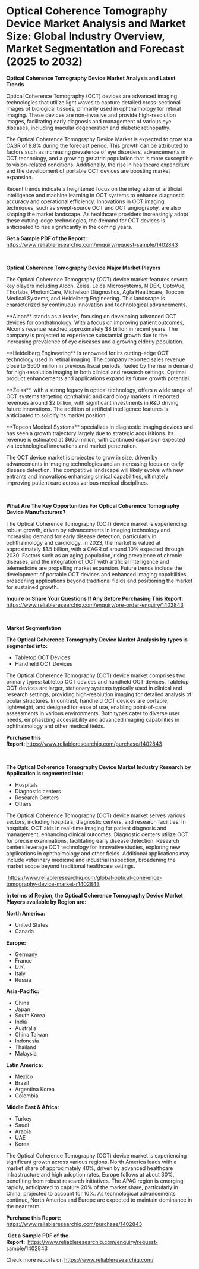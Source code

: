 <p><h1>Optical Coherence Tomography Device Market Analysis and Market Size: Global Industry Overview, Market Segmentation and Forecast (2025 to 2032)</h1></p><p><strong>Optical Coherence Tomography Device Market Analysis and Latest Trends</strong></p>
<p><p>Optical Coherence Tomography (OCT) devices are advanced imaging technologies that utilize light waves to capture detailed cross-sectional images of biological tissues, primarily used in ophthalmology for retinal imaging. These devices are non-invasive and provide high-resolution images, facilitating early diagnosis and management of various eye diseases, including macular degeneration and diabetic retinopathy.</p><p>The Optical Coherence Tomography Device Market is expected to grow at a CAGR of 8.8% during the forecast period. This growth can be attributed to factors such as increasing prevalence of eye disorders, advancements in OCT technology, and a growing geriatric population that is more susceptible to vision-related conditions. Additionally, the rise in healthcare expenditure and the development of portable OCT devices are boosting market expansion.</p><p>Recent trends indicate a heightened focus on the integration of artificial intelligence and machine learning in OCT systems to enhance diagnostic accuracy and operational efficiency. Innovations in OCT imaging techniques, such as swept-source OCT and OCT angiography, are also shaping the market landscape. As healthcare providers increasingly adopt these cutting-edge technologies, the demand for OCT devices is anticipated to rise significantly in the coming years.</p></p>
<p><strong>Get a Sample PDF of the Report:&nbsp;</strong> <a href="https://www.reliableresearchiq.com/enquiry/request-sample/1402843?utm_campaign=1159&utm_medium=2&utm_source=Github&utm_content=ia&utm_term=12012025&utm_id=optical-coherence-tomography-device">https://www.reliableresearchiq.com/enquiry/request-sample/1402843</a></p>
<p>&nbsp;</p>
<p><strong>Optical Coherence Tomography Device Major Market Players</strong></p>
<p><p>The Optical Coherence Tomography (OCT) device market features several key players including Alcon, Zeiss, Leica Microsystems, NIDEK, OptoVue, Thorlabs, PhotoniCare, Michelson Diagnostics, Agfa Healthcare, Topcon Medical Systems, and Heidelberg Engineering. This landscape is characterized by continuous innovation and technological advancements.</p><p>**Alcon** stands as a leader, focusing on developing advanced OCT devices for ophthalmology. With a focus on improving patient outcomes, Alcon's revenue reached approximately $8 billion in recent years. The company is projected to experience substantial growth due to the increasing prevalence of eye diseases and a growing elderly population.</p><p>**Heidelberg Engineering** is renowned for its cutting-edge OCT technology used in retinal imaging. The company reported sales revenue close to $500 million in previous fiscal periods, fueled by the rise in demand for high-resolution imaging in both clinical and research settings. Optimal product enhancements and applications expand its future growth potential.</p><p>**Zeiss**, with a strong legacy in optical technology, offers a wide range of OCT systems targeting ophthalmic and cardiology markets. It reported revenues around $2 billion, with significant investments in R&D driving future innovations. The addition of artificial intelligence features is anticipated to solidify its market position.</p><p>**Topcon Medical Systems** specializes in diagnostic imaging devices and has seen a growth trajectory largely due to strategic acquisitions. Its revenue is estimated at $600 million, with continued expansion expected via technological innovations and market penetration.</p><p>The OCT device market is projected to grow in size, driven by advancements in imaging technologies and an increasing focus on early disease detection. The competitive landscape will likely evolve with new entrants and innovations enhancing clinical capabilities, ultimately improving patient care across various medical disciplines.</p></p>
<p>&nbsp;</p>
<p><strong>What Are The Key Opportunities For Optical Coherence Tomography Device Manufacturers?</strong></p>
<p><p>The Optical Coherence Tomography (OCT) device market is experiencing robust growth, driven by advancements in imaging technology and increasing demand for early disease detection, particularly in ophthalmology and cardiology. In 2023, the market is valued at approximately $1.5 billion, with a CAGR of around 10% expected through 2030. Factors such as an aging population, rising prevalence of chronic diseases, and the integration of OCT with artificial intelligence and telemedicine are propelling market expansion. Future trends include the development of portable OCT devices and enhanced imaging capabilities, broadening applications beyond traditional fields and positioning the market for sustained growth.</p></p>
<p><strong>Inquire or Share Your Questions If Any Before Purchasing This Report:</strong> <a href="https://www.reliableresearchiq.com/enquiry/pre-order-enquiry/1402843?utm_campaign=1159&utm_medium=2&utm_source=Github&utm_content=ia&utm_term=12012025&utm_id=optical-coherence-tomography-device">https://www.reliableresearchiq.com/enquiry/pre-order-enquiry/1402843</a></p>
<p>&nbsp;</p>
<p><strong>Market Segmentation</strong></p>
<p><strong>The Optical Coherence Tomography Device Market Analysis by types is segmented into:</strong></p>
<p><ul><li>Tabletop OCT Devices</li><li>Handheld OCT Devices</li></ul></p>
<p><p>The Optical Coherence Tomography (OCT) device market comprises two primary types: tabletop OCT devices and handheld OCT devices. Tabletop OCT devices are larger, stationary systems typically used in clinical and research settings, providing high-resolution imaging for detailed analysis of ocular structures. In contrast, handheld OCT devices are portable, lightweight, and designed for ease of use, enabling point-of-care assessments in various environments. Both types cater to diverse user needs, emphasizing accessibility and advanced imaging capabilities in ophthalmology and other medical fields.</p></p>
<p><strong>Purchase this Report:&nbsp;</strong><a href="https://www.reliableresearchiq.com/purchase/1402843?utm_campaign=1159&utm_medium=2&utm_source=Github&utm_content=ia&utm_term=12012025&utm_id=optical-coherence-tomography-device">https://www.reliableresearchiq.com/purchase/1402843</a></p>
<p>&nbsp;</p>
<p><strong>The Optical Coherence Tomography Device Market Industry Research by Application is segmented into:</strong></p>
<p><ul><li>Hospitals</li><li>Diagnostic centers</li><li>Research Centers</li><li>Others</li></ul></p>
<p><p>The Optical Coherence Tomography (OCT) device market serves various sectors, including hospitals, diagnostic centers, and research facilities. In hospitals, OCT aids in real-time imaging for patient diagnosis and management, enhancing clinical outcomes. Diagnostic centers utilize OCT for precise examinations, facilitating early disease detection. Research centers leverage OCT technology for innovative studies, exploring new applications in ophthalmology and other fields. Additional applications may include veterinary medicine and industrial inspection, broadening the market scope beyond traditional healthcare settings.</p></p>
<p><a href="https://www.reliableresearchiq.com/global-optical-coherence-tomography-device-market-r1402843?utm_campaign=1159&utm_medium=2&utm_source=Github&utm_content=ia&utm_term=12012025&utm_id=optical-coherence-tomography-device">&nbsp;https://www.reliableresearchiq.com/global-optical-coherence-tomography-device-market-r1402843</a></p>
<p><strong>In terms of Region, the Optical Coherence Tomography Device Market Players available by Region are:</strong></p>
<p>
    <p> <strong> North America: </strong>
        <ul>
            <li>United States</li>
            <li>Canada</li>
        </ul>
        </p> 
    <p> <strong> Europe: </strong>
        <ul>
            <li>Germany</li>
            <li>France</li>
            <li>U.K.</li>
            <li>Italy</li>
            <li>Russia</li>
        </ul>
        </p> 
    <p> <strong> Asia-Pacific: </strong>
        <ul>
            <li>China</li>
            <li>Japan</li>
            <li>South Korea</li>
            <li>India</li>
            <li>Australia</li>
            <li>China Taiwan</li>
            <li>Indonesia</li>
            <li>Thailand</li>
            <li>Malaysia</li>
        </ul>
        </p> 
    <p> <strong> Latin America: </strong>
        <ul>
            <li>Mexico</li>
            <li>Brazil</li>
            <li>Argentina Korea</li>
            <li>Colombia</li>
        </ul>
        </p> 
    <p> <strong> Middle East & Africa: </strong>
        <ul>
            <li>Turkey</li>
            <li>Saudi</li>
            <li>Arabia</li>
            <li>UAE</li>
            <li>Korea</li>
        </ul>
    </p>
    </p>
<p><p>The Optical Coherence Tomography (OCT) device market is experiencing significant growth across various regions. North America leads with a market share of approximately 40%, driven by advanced healthcare infrastructure and high adoption rates. Europe follows at about 30%, benefiting from robust research initiatives. The APAC region is emerging rapidly, anticipated to capture 20% of the market share, particularly in China, projected to account for 10%. As technological advancements continue, North America and Europe are expected to maintain dominance in the near term.</p></p>
<p><strong>Purchase this Report: </strong><a href="https://www.reliableresearchiq.com/purchase/1402843?utm_campaign=1159&utm_medium=2&utm_source=Github&utm_content=ia&utm_term=12012025&utm_id=optical-coherence-tomography-device">https://www.reliableresearchiq.com/purchase/1402843</a></p>
<p>&nbsp;<strong>Get a Sample PDF of the Report:&nbsp;&nbsp;</strong><a href="https://www.reliableresearchiq.com/enquiry/request-sample/1402843?utm_campaign=1159&utm_medium=2&utm_source=Github&utm_content=ia&utm_term=12012025&utm_id=optical-coherence-tomography-device">https://www.reliableresearchiq.com/enquiry/request-sample/1402843</a></p>
<p><strong></strong></p>
<p>Check more reports on <a href="https://www.reliableresearchiq.com/?utm_campaign=1159&utm_medium=2&utm_source=Github&utm_content=ia&utm_term=12012025&utm_id=optical-coherence-tomography-device">https://www.reliableresearchiq.com/</a></p>